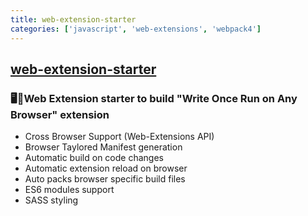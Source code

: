 ```yaml
---
title: web-extension-starter
categories: ['javascript', 'web-extensions', 'webpack4']
---
```

## [web-extension-starter](https://github.com/abhijithvijayan/web-extension-starter)

### 🖥🔋Web Extension starter to build "Write Once Run on Any Browser" extension


- Cross Browser Support (Web-Extensions API)
- Browser Taylored Manifest generation
- Automatic build on code changes
- Automatic extension reload on browser
- Auto packs browser specific build files
- ES6 modules support
- SASS styling
